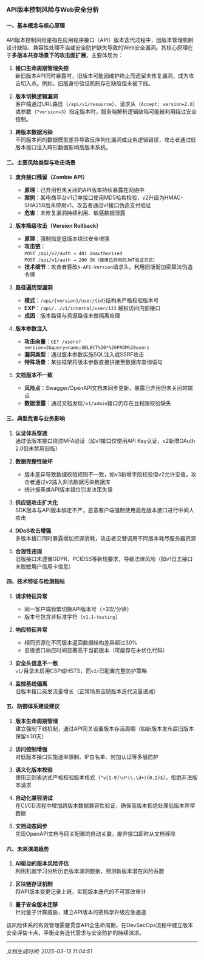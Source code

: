 

### API版本控制风险与Web安全分析

#### 一、基本概念与核心原理
API版本控制风险是指在应用程序接口（API）版本迭代过程中，因版本管理机制设计缺陷、兼容性处理不当或安全防护缺失导致的Web安全漏洞。其核心原理在于**多版本共存场景下的攻击面扩展**，主要体现为：

1. **接口生命周期管理失控**  
   新旧版本API同时暴露时，旧版本可能因维护终止而遗留未修复漏洞，成为攻击切入点。例如，旧版身份验证机制存在缺陷但未被下线。

2. **版本切换逻辑漏洞**  
   客户端通过URL路径（`/api/v1/resource`）、请求头（`Accept: version=2.0`）或参数（`?version=3`）指定版本时，服务端解析逻辑缺陷可能被利用绕过安全控制。

3. **跨版本数据污染**  
   不同版本间的数据模型差异导致反序列化漏洞或业务逻辑错误，攻击者通过低版本接口注入畸形数据影响高版本系统。

#### 二、主要风险类型与攻击场景

1. **废弃接口残留（Zombie API）**
   - **原理**：已弃用但未关闭的API版本持续暴露在网络中
   - **案例**：某电商平台v1订单接口使用MD5哈希校验，v2升级为HMAC-SHA256后未停用v1，攻击者通过v1接口伪造支付验证
   - **危害**：未修复漏洞持续利用、敏感数据泄露

2. **版本降级攻击（Version Rollback）**
   - **原理**：强制指定低版本绕过安全增强
   - **攻击链**：  
     `POST /api/v2/auth → 401 Unauthorized`  
     `POST /api/v1/auth → 200 OK（使用已弃用的JWT验证方式）`
   - **技术细节**：攻击者篡改`X-API-Version`请求头，利用旧版弱加密算法伪造令牌

3. **路径遍历型漏洞**
   - **模式**：`/api/{version}/user/{id}`结构未严格校验版本号
   - **EXP**：`/api/../v1/internal/user/123` 越权访问内部接口
   - **成因**：版本路径与资源路径未做隔离处理

4. **版本参数注入**
   - **攻击向量**：`GET /users?version=2&query=name;SELECT%20*%20FROM%20users`
   - **漏洞类型**：通过版本参数实施SQL注入或SSRF攻击
   - **特殊场景**：某些框架将版本参数直接拼接至数据库查询语句

5. **文档版本不一致**
   - **风险点**：Swagger/OpenAPI文档未同步更新，暴露已弃用但未关闭的端点
   - **数据泄露**：通过文档发现`/v1/admin`接口仍存在且权限校验缺失

#### 三、典型危害与业务影响

1. **认证体系穿透**  
   通过低版本接口绕过MFA验证（如v1接口仅使用API Key认证，v2新增OAuth 2.0但未禁用旧版）

2. **数据完整性破坏**  
   - 版本差异导致数据校验规则不一致，如v3新增字段校验但v2允许空值，攻击者通过v2插入非法数据污染数据库
   - 统计报表类API版本错位引发决策失误

3. **供应链攻击扩大化**  
   SDK版本与API版本绑定不严，恶意客户端强制使用高危版本接口进行中间人攻击

4. **DDoS攻击增强**  
   多版本接口同时暴露增加资源消耗，攻击者交替调用不同版本耗尽服务器资源

5. **合规性违规**  
   旧版接口未遵循GDPR、PCIDSS等新规要求，导致法律风险（如v1日志接口未脱敏用户信用卡信息）

#### 四、技术特征与检测指标

1. **请求特征异常**  
   - 同一客户端频繁切换API版本号（>3次/分钟）
   - 版本号包含非标准字符（`v1.1-testing`）

2. **响应特征异常**  
   - 相同资源在不同版本返回数据结构差异超过30%
   - 旧版接口响应时间显著高于当前版本（可能存在未优化代码）

3. **安全头信息不一致**  
   `v1/`目录未启用CSP或HSTS，而`v2/`已配置完整防护策略

4. **监控基线偏离**  
   旧版本接口突发流量增长（正常场景应随版本迭代流量递减）

#### 五、防御体系建设建议

1. **版本生命周期管理**  
   建立强制下线机制，通过API网关设置版本存活周期（如新版本发布后旧版本保留≤30天）

2. **访问控制增强**  
   对低版本接口实施速率限制、IP白名单、附加认证等多层防护

3. **语义化版本校验**  
   使用正则表达式严格校验版本格式（`^v[1-9]\d*(\.\d+){0,2}$`），拒绝非法版本请求

4. **自动化兼容测试**  
   在CI/CD流程中增加跨版本数据兼容性验证，确保高版本拒绝处理低版本异常数据

5. **文档动态同步**  
   实现OpenAPI文档与网关配置的自动关联，废弃接口即时从文档移除

#### 六、未来演进趋势

1. **AI驱动的版本风险评估**  
   利用机器学习分析历史版本漏洞数据，预测新版本潜在风险系数

2. **区块链存证机制**  
   将API版本变更记录上链，实现版本迭代的不可篡改审计

3. **量子安全版本迁移**  
   针对量子计算威胁，建立API版本的密码学升级应急通道

该风险体系的有效管理需要贯穿API全生命周期，在DevSecOps流程中建立版本安全评估卡点，平衡业务迭代需求与安全防护的持续演进。

---

*文档生成时间: 2025-03-13 11:04:51*













